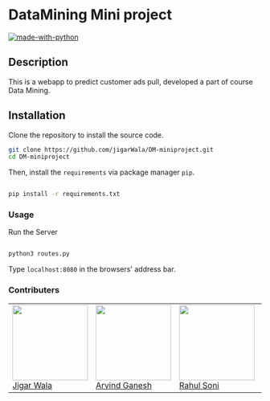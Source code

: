 # DataMining Mini project

[![made-with-python](https://img.shields.io/badge/Made%20with-Python-1f425f.svg)](https://www.python.org/)

## Description

This is a webapp to predict customer ads pull, developed a part of course Data Mining.

## Installation

Clone the repository to install the source code.

```sh
git clone https://github.com/jigarWala/DM-miniproject.git
cd DM-miniproject
```

Then, install the `requirements` via package manager `pip`.

```sh

pip install -r requirements.txt

```

### Usage

Run the Server

```bash

python3 routes.py

```

Type `localhost:8080` in the browsers' address bar.

### Contributers

<table>
    <td>
        <a href="https://github.com/jigarWala">
            <img src="https://github.com/jigarWala.png" height=150px width=150px><br>
            Jigar Wala
        </a>
    </td>
    <td>
        <a href="https://github.com/ganya7">
            <img src="https://github.com/ganya7.png" height=150px width=150px><br>
            Arvind Ganesh
        </a>
    </td>
    <td>
        <a href="https://github.com/raoniz">
            <img src="https://github.com/raoniz.png" height=150px width=150px><br>
            Rahul Soni
        </a>
    </td>
    <td>
        <a href="https://github.com/pandeod">
            <img src="https://github.com/pandeod.png" height=150px width=150px><br>
            Onkar Pande
        </a>
    </td>
</table>
